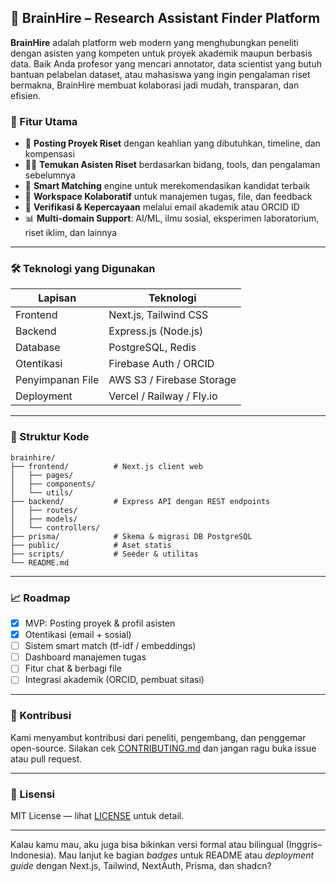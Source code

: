 ## 🧠 BrainHire – Research Assistant Finder Platform

**BrainHire** adalah platform web modern yang menghubungkan peneliti dengan asisten yang kompeten untuk proyek akademik maupun berbasis data. Baik Anda profesor yang mencari annotator, data scientist yang butuh bantuan pelabelan dataset, atau mahasiswa yang ingin pengalaman riset bermakna, BrainHire membuat kolaborasi jadi mudah, transparan, dan efisien.

### 🚀 Fitur Utama

* 🧪 **Posting Proyek Riset** dengan keahlian yang dibutuhkan, timeline, dan kompensasi
* 👩‍💻 **Temukan Asisten Riset** berdasarkan bidang, tools, dan pengalaman sebelumnya
* 💼 **Smart Matching** engine untuk merekomendasikan kandidat terbaik
* 📝 **Workspace Kolaboratif** untuk manajemen tugas, file, dan feedback
* 🔐 **Verifikasi & Kepercayaan** melalui email akademik atau ORCID ID
* 📊 **Multi-domain Support**: AI/ML, ilmu sosial, eksperimen laboratorium, riset iklim, dan lainnya

---

### 🛠️ Teknologi yang Digunakan

| Lapisan          | Teknologi                 |
| ---------------- | ------------------------- |
| Frontend         | Next.js, Tailwind CSS     |
| Backend          | Express.js (Node.js)      |
| Database         | PostgreSQL, Redis         |
| Otentikasi       | Firebase Auth / ORCID     |
| Penyimpanan File | AWS S3 / Firebase Storage |
| Deployment       | Vercel / Railway / Fly.io |

---

### 📂 Struktur Kode

```
brainhire/
├── frontend/          # Next.js client web
│   ├── pages/
│   ├── components/
│   └── utils/
├── backend/           # Express API dengan REST endpoints
│   ├── routes/
│   ├── models/
│   └── controllers/
├── prisma/            # Skema & migrasi DB PostgreSQL
├── public/            # Aset statis
├── scripts/           # Seeder & utilitas
└── README.md
```

---

### 📈 Roadmap

* [x] MVP: Posting proyek & profil asisten
* [x] Otentikasi (email + sosial)
* [ ] Sistem smart match (tf-idf / embeddings)
* [ ] Dashboard manajemen tugas
* [ ] Fitur chat & berbagi file
* [ ] Integrasi akademik (ORCID, pembuat sitasi)

---

### 🤝 Kontribusi

Kami menyambut kontribusi dari peneliti, pengembang, dan penggemar open-source. Silakan cek [CONTRIBUTING.md](./CONTRIBUTING.md) dan jangan ragu buka issue atau pull request.

---

### 📄 Lisensi

MIT License — lihat [LICENSE](./LICENSE) untuk detail.

---

Kalau kamu mau, aku juga bisa bikinkan versi formal atau bilingual (Inggris–Indonesia). Mau lanjut ke bagian *badges* untuk README atau *deployment guide* dengan Next.js, Tailwind, NextAuth, Prisma, dan shadcn?
